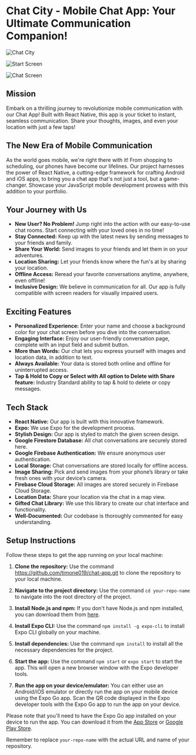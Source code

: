 # Chat City - Mobile Chat App: Your Ultimate Communication Companion!

![Chat City](https://github.com/timone019/chat-app/assets/143154960/c46f065e-f47a-46ce-bfa8-9f404a280e0f)

![Start Screen](./assets/StartScreen.png)

![Chat Screen](./assets/ChatScreen.png)

## Mission

Embark on a thrilling journey to revolutionize mobile communication with our Chat App! Built with React Native, this app is your ticket to instant, seamless communication. Share your thoughts, images, and even your location with just a few taps!

## The New Era of Mobile Communication

As the world goes mobile, we're right there with it! From shopping to scheduling, our phones have become our lifelines. Our project harnesses the power of React Native, a cutting-edge framework for crafting Android and iOS apps, to bring you a chat app that's not just a tool, but a game-changer. Showcase your JavaScript mobile development prowess with this addition to your portfolio.

## Your Journey with Us

- **New User? No Problem!** Jump right into the action with our easy-to-use chat rooms. Start connecting with your loved ones in no time!
- **Stay Connected:** Keep up with the latest news by sending messages to your friends and family.
- **Share Your World:** Send images to your friends and let them in on your adventures.
- **Location Sharing:** Let your friends know where the fun's at by sharing your location.
- **Offline Access:** Reread your favorite conversations anytime, anywhere, even offline!
- **Inclusive Design:** We believe in communication for all. Our app is fully compatible with screen readers for visually impaired users.

## Exciting Features

- **Personalized Experience:** Enter your name and choose a background color for your chat screen before you dive into the conversation.
- **Engaging Interface:** Enjoy our user-friendly conversation page, complete with an input field and submit button.
- **More than Words:** Our chat lets you express yourself with images and location data, in addition to text.
- **Always Available:** Your data is stored both online and offline for uninterrupted access.
- **Tap & Hold to Copy or Select with All option to Delete with Share feature:** Industry Standard ability to tap & hold to delete or copy messages.



## Tech Stack

- **React Native:** Our app is built with this innovative framework.
- **Expo:** We use Expo for the development process.
- **Stylish Design:** Our app is styled to match the given screen design.
- **Google Firestore Database:** All chat conversations are securely stored here.
- **Google Firebase Authentication:** We ensure anonymous user authentication.
- **Local Storage:** Chat conversations are stored locally for offline access.
- **Image Sharing:** Pick and send images from your phone’s library or take fresh ones with your device’s camera.
- **Firebase Cloud Storage:** All images are stored securely in Firebase Cloud Storage.
- **Location Data:** Share your location via the chat in a map view.
- **Gifted Chat Library:** We use this library to create our chat interface and functionality.
- **Well-Documented:** Our codebase is thoroughly commented for easy understanding.

## Setup Instructions

Follow these steps to get the app running on your local machine:

1. **Clone the repository:** Use the command https://github.com/timone019/chat-app.git to clone the repository to your local machine.

2. **Navigate to the project directory:** Use the command `cd your-repo-name` to navigate into the root directory of the project.

3. **Install Node.js and npm:** If you don't have Node.js and npm installed, you can download them from [here](https://nodejs.org/en/download/).

4. **Install Expo CLI:** Use the command `npm install -g expo-cli` to install Expo CLI globally on your machine.

5. **Install dependencies:** Use the command `npm install` to install all the necessary dependencies for the project.

6. **Start the app:** Use the command `npm start` or `expo start` to start the app. This will open a new browser window with the Expo developer tools.

7. **Run the app on your device/emulator:** You can either use an Android/iOS emulator or directly run the app on your mobile device using the Expo Go app. Scan the QR code displayed in the Expo developer tools with the Expo Go app to run the app on your device.

Please note that you'll need to have the Expo Go app installed on your device to run the app. You can download it from the [App Store](https://apps.apple.com/app/apple-store/id982107779) or [Google Play Store](https://play.google.com/store/apps/details?id=host.exp.exponent&referrer=www).

Remember to replace `your-repo-name` with the actual URL and name of your repository.